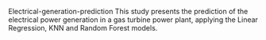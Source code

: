 Electrical-generation-prediction
This study presents the prediction of the electrical power generation in a gas turbine power plant, applying the Linear Regression, KNN and Random Forest models.
